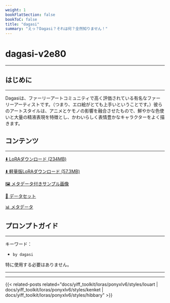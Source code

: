 ```yaml
---
weight: 1
bookFlatSection: false
bookToC: false
title: "dagasi"
summary: "えっ？Dagasi？それは何？全然知りません！"
---
```


<!--markdownlint-disable MD025 MD033 -->

# dagasi-v2e80

---

## はじめに

---

Dagasiは、ファーリーアートコミュニティで高く評価されている有名なファーリーアーティストです。（つまり、エロ絵がとても上手いということです。）彼らのアートスタイルは、アニメとケモノの影響を融合させたもので、鮮やかな色使いと大量の精液表現を特徴とし、かわいらしく表情豊かなキャラクターをよく描きます。

## コンテンツ

---

[⬇️ LoRAダウンロード (234MB)](https://huggingface.co/k4d3/yiff_toolkit/resolve/main/tests/by_dagasi-v2/by_dagasi.safetensors)

[⬇️ 軽量版LoRAダウンロード (57.3MB)](https://huggingface.co/k4d3/yiff_toolkit/resolve/main/tests/by_dagasi-v2/by_dagasi_frockpt1_th-3.55.safetensors)

[🖼️ メタデータ付きサンプル画像](https://huggingface.co/k4d3/yiff_toolkit/tree/main/static/by_dagasi)

[📐 データセット](https://huggingface.co/datasets/k4d3/furry/tree/main/by_dagasi)

[📊 メタデータ](https://huggingface.co/k4d3/yiff_toolkit/raw/main/ponyxl_loras/dagasi-v1e134.json)

## プロンプトガイド

---

キーワード：

- `by dagasi`

特に使用する必要はありません。

---

---

{{< related-posts related="docs/yiff_toolkit/loras/ponyxlv6/styles/louart | docs/yiff_toolkit/loras/ponyxlv6/styles/kenket | docs/yiff_toolkit/loras/ponyxlv6/styles/hibbary" >}}
